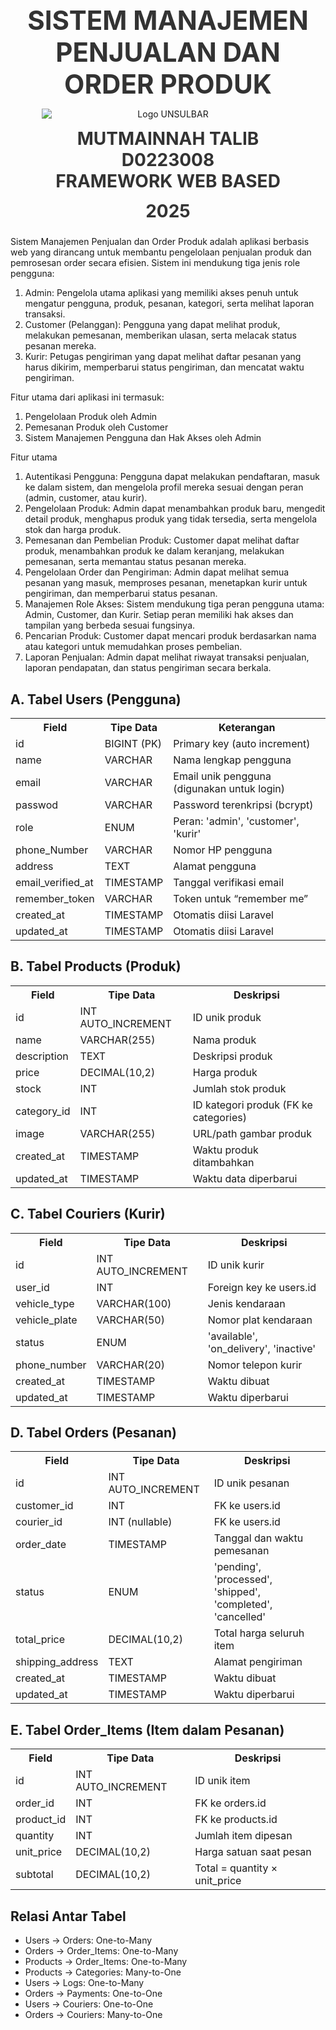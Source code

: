 <div align="center">
    <h2 style="margin:0; font-size:3em; color:#333;">SISTEM MANAJEMEN PENJUALAN DAN ORDER PRODUK</h2>
    <img src="/public/universitas sulawesi barat.jpg" alt="Logo UNSULBAR" style="display:block; margin:1em auto; max-width:80%; height:auto;" />
    <h2 style="margin:0; font-size:2em; color:#333;">MUTMAINNAH TALIB</h2>
    <h2 style="margin:0; font-size:2em; color:#333;">D0223008</h2>
    <h2 style="margin:0; font-size:2em; color:#333;">FRAMEWORK WEB BASED</h2>
    <h2 style="margin-top:0.5em; font-size:2em; color:#333;">2025</h2>
  </div>
Sistem Manajemen Penjualan dan Order Produk adalah aplikasi berbasis web yang dirancang untuk membantu pengelolaan penjualan produk dan pemrosesan order secara efisien. Sistem ini mendukung tiga jenis role pengguna:

1.	Admin: Pengelola utama aplikasi yang memiliki akses penuh untuk mengatur pengguna, produk, pesanan, kategori, serta melihat laporan transaksi.
2.	Customer (Pelanggan): Pengguna yang dapat melihat produk, melakukan pemesanan, memberikan ulasan, serta melacak status pesanan mereka.
3.	Kurir: Petugas pengiriman yang dapat melihat daftar pesanan yang harus dikirim, memperbarui status pengiriman, dan mencatat waktu pengiriman.

Fitur utama dari aplikasi ini termasuk:
1.	Pengelolaan Produk oleh Admin
2.	Pemesanan Produk oleh Customer
3.	Sistem Manajemen Pengguna dan Hak Akses oleh Admin

Fitur utama
1.	Autentikasi Pengguna: Pengguna dapat melakukan pendaftaran, masuk ke dalam sistem, dan mengelola profil mereka sesuai dengan peran (admin, customer, atau kurir).
2.	Pengelolaan Produk: Admin dapat menambahkan produk baru, mengedit detail produk, menghapus produk yang tidak tersedia, serta mengelola stok dan harga produk.
3.	Pemesanan dan Pembelian Produk: Customer dapat melihat daftar produk, menambahkan produk ke dalam keranjang, melakukan pemesanan, serta memantau status pesanan mereka.
4.	Pengelolaan Order dan Pengiriman: Admin dapat melihat semua pesanan yang masuk, memproses pesanan, menetapkan kurir untuk pengiriman, dan memperbarui status pesanan.
5.	Manajemen Role Akses: Sistem mendukung tiga peran pengguna utama: Admin, Customer, dan Kurir. Setiap peran memiliki hak akses dan tampilan yang berbeda sesuai fungsinya.
6.	Pencarian Produk: Customer dapat mencari produk berdasarkan nama atau kategori untuk memudahkan proses pembelian.
7.	Laporan Penjualan: Admin dapat melihat riwayat transaksi penjualan, laporan pendapatan, dan status pengiriman secara berkala.

<h2>A. Tabel Users (Pengguna)</h2>
  <table>
    <tr><th>Field</th><th>Tipe Data</th><th>Keterangan</th></tr>
    <tr><td>id</td><td>BIGINT (PK)</td><td>Primary key (auto increment)</td></tr>
    <tr><td>name</td><td>VARCHAR</td><td>Nama lengkap pengguna</td></tr>
    <tr><td>email</td><td>VARCHAR</td><td>Email unik pengguna (digunakan untuk login)</td></tr>
    <tr><td>passwod</td><td>VARCHAR</td><td>Password terenkripsi (bcrypt)</td></tr>
    <tr><td>role</td><td>ENUM</td><td>Peran: 'admin', 'customer', 'kurir'</td></tr>
    <tr><td>phone_Number</td><td>VARCHAR</td><td>Nomor HP pengguna</td></tr>
    <tr><td>address</td><td>TEXT</td><td>Alamat pengguna</td></tr>
    <tr><td>email_verified_at</td><td>TIMESTAMP</td><td>Tanggal verifikasi email</td></tr>
    <tr><td>remember_token</td><td>VARCHAR</td><td>Token untuk “remember me”</td></tr>
    <tr><td>created_at</td><td>TIMESTAMP</td><td>Otomatis diisi Laravel</td></tr>
    <tr><td>updated_at</td><td>TIMESTAMP</td><td>Otomatis diisi Laravel</td></tr>
  </table>

  <h2>B. Tabel Products (Produk)</h2>
  <table>
    <tr><th>Field</th><th>Tipe Data</th><th>Deskripsi</th></tr>
    <tr><td>id</td><td>INT AUTO_INCREMENT</td><td>ID unik produk</td></tr>
    <tr><td>name</td><td>VARCHAR(255)</td><td>Nama produk</td></tr>
    <tr><td>description</td><td>TEXT</td><td>Deskripsi produk</td></tr>
    <tr><td>price</td><td>DECIMAL(10,2)</td><td>Harga produk</td></tr>
    <tr><td>stock</td><td>INT</td><td>Jumlah stok produk</td></tr>
    <tr><td>category_id</td><td>INT</td><td>ID kategori produk (FK ke categories)</td></tr>
    <tr><td>image</td><td>VARCHAR(255)</td><td>URL/path gambar produk</td></tr>
    <tr><td>created_at</td><td>TIMESTAMP</td><td>Waktu produk ditambahkan</td></tr>
    <tr><td>updated_at</td><td>TIMESTAMP</td><td>Waktu data diperbarui</td></tr>
  </table>

  <h2>C. Tabel Couriers (Kurir)</h2>
  <table>
    <tr><th>Field</th><th>Tipe Data</th><th>Deskripsi</th></tr>
    <tr><td>id</td><td>INT AUTO_INCREMENT</td><td>ID unik kurir</td></tr>
    <tr><td>user_id</td><td>INT</td><td>Foreign key ke users.id</td></tr>
    <tr><td>vehicle_type</td><td>VARCHAR(100)</td><td>Jenis kendaraan</td></tr>
    <tr><td>vehicle_plate</td><td>VARCHAR(50)</td><td>Nomor plat kendaraan</td></tr>
    <tr><td>status</td><td>ENUM</td><td>'available', 'on_delivery', 'inactive'</td></tr>
    <tr><td>phone_number</td><td>VARCHAR(20)</td><td>Nomor telepon kurir</td></tr>
    <tr><td>created_at</td><td>TIMESTAMP</td><td>Waktu dibuat</td></tr>
    <tr><td>updated_at</td><td>TIMESTAMP</td><td>Waktu diperbarui</td></tr>
  </table>

  <h2>D. Tabel Orders (Pesanan)</h2>
  <table>
    <tr><th>Field</th><th>Tipe Data</th><th>Deskripsi</th></tr>
    <tr><td>id</td><td>INT AUTO_INCREMENT</td><td>ID unik pesanan</td></tr>
    <tr><td>customer_id</td><td>INT</td><td>FK ke users.id</td></tr>
    <tr><td>courier_id</td><td>INT (nullable)</td><td>FK ke users.id</td></tr>
    <tr><td>order_date</td><td>TIMESTAMP</td><td>Tanggal dan waktu pemesanan</td></tr>
    <tr><td>status</td><td>ENUM</td><td>'pending', 'processed', 'shipped', 'completed', 'cancelled'</td></tr>
    <tr><td>total_price</td><td>DECIMAL(10,2)</td><td>Total harga seluruh item</td></tr>
    <tr><td>shipping_address</td><td>TEXT</td><td>Alamat pengiriman</td></tr>
    <tr><td>created_at</td><td>TIMESTAMP</td><td>Waktu dibuat</td></tr>
    <tr><td>updated_at</td><td>TIMESTAMP</td><td>Waktu diperbarui</td></tr>
  </table>

  <h2>E. Tabel Order_Items (Item dalam Pesanan)</h2>
  <table>
    <tr><th>Field</th><th>Tipe Data</th><th>Deskripsi</th></tr>
    <tr><td>id</td><td>INT AUTO_INCREMENT</td><td>ID unik item</td></tr>
    <tr><td>order_id</td><td>INT</td><td>FK ke orders.id</td></tr>
    <tr><td>product_id</td><td>INT</td><td>FK ke products.id</td></tr>
    <tr><td>quantity</td><td>INT</td><td>Jumlah item dipesan</td></tr>
    <tr><td>unit_price</td><td>DECIMAL(10,2)</td><td>Harga satuan saat pesan</td></tr>
    <tr><td>subtotal</td><td>DECIMAL(10,2)</td><td>Total = quantity × unit_price</td></tr>
  </table>

  <h2>Relasi Antar Tabel</h2>
  <ul>
    <li>Users → Orders: One-to-Many</li>
    <li>Orders → Order_Items: One-to-Many</li>
    <li>Products → Order_Items: One-to-Many</li>
    <li>Products → Categories: Many-to-One</li>
    <li>Users → Logs: One-to-Many</li>
    <li>Orders → Payments: One-to-One</li>
    <li>Users → Couriers: One-to-One</li>
    <li>Orders → Couriers: Many-to-One</li>
  </ul>
